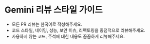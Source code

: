 # Gemini 리뷰 스타일 가이드

- 모든 PR 리뷰는 한국어로 작성해주세요.
- 코드 스타일, 네이밍, 성능, 보안 이슈, 리펙토링을 중점적으로 리뷰해주세요.
- 사용하지 않는 코드, 주석에 대한 내용도 꼼꼼하게 리뷰해주세요.

